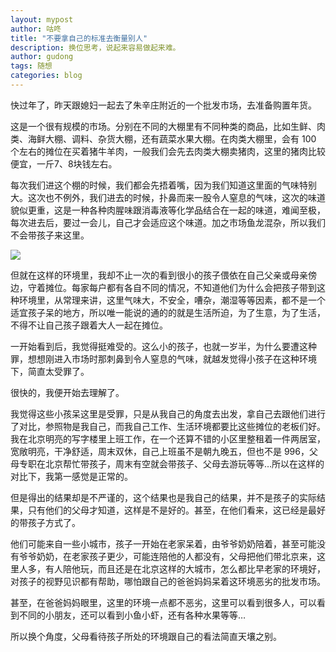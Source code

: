 ```yaml
---
layout: mypost
author: 咕咚
title: "不要拿自己的标准去衡量别人"
description: 换位思考，说起来容易做起来难。
author: gudong
tags: 随想
categories: blog 
---
```


快过年了，昨天跟媳妇一起去了朱辛庄附近的一个批发市场，去准备购置年货。

这是一个很有规模的市场。分别在不同的大棚里有不同种类的商品，比如生鲜、肉类、海鲜大棚、调料、杂货大棚，还有蔬菜水果大棚。在肉类大棚里，会有 100 个左右的摊位在买着猪牛羊肉，一般我们会先去肉类大棚卖猪肉，这里的猪肉比较便宜，一斤7、8块钱左右。

每次我们进这个棚的时候，我们都会先捂着嘴，因为我们知道这里面的气味特别大。这次也不例外，我们进去的时候，扑鼻而来一股令人窒息的气味，这次的味道貌似更重，这是一种各种肉腥味跟消毒液等化学品结合在一起的味道，难闻至极，每次进去后，要过一会儿，自己才会适应这个味道。加之市场鱼龙混杂，所以我们不会带孩子来这里。

![](<https://i.loli.net/2019/01/30/5c50791ba17e1.jpg>)

但就在这样的环境里，我却不止一次的看到很小的孩子偎依在自己父亲或母亲傍边，守着摊位。每家每户都有各自不同的情况，不知道他们为什么会把孩子带到这种环境里，从常理来讲，这里气味大，不安全，嘈杂，潮湿等等因素，都不是一个适宜孩子呆的地方，所以唯一能说的通的的就是生活所迫，为了生意，为了生活，不得不让自己孩子跟着大人一起在摊位。

一开始看到后，我觉得挺难受的。这么小的孩子，也就一岁半，为什么要遭这种罪，想想刚进入市场时那刺鼻到令人窒息的气味，就越发觉得小孩子在这种环境下，简直太受罪了。

很快的，我便开始去理解了。

我觉得这些小孩呆这里是受罪，只是从我自己的角度去出发，拿自己去跟他们进行了对比，参照物是我自己，而我自己工作、生活环境都要比这些摊位的老板们好。我在北京明亮的写字楼里上班工作，在一个还算不错的小区里整租着一件两居室，宽敞明亮，干净舒适，周末双休，自己上班虽不是朝九晚五，但也不是 996，父母专职在北京帮忙带孩子，周末有空就会带孩子、父母去游玩等等…所以在这样的对比下，我第一感觉是正常的。

但是得出的结果却是不严谨的，这个结果也是我自己的结果，并不是孩子的实际结果，只有他们的父母才知道，这样是不是好的。甚至，在他们看来，这已经是最好的带孩子方式了。

他们可能来自一些小城市，孩子一开始在老家呆着，由爷爷奶奶陪着，甚至可能没有爷爷奶奶，在老家孩子更少，可能连陪他的人都没有，父母把他们带北京来，这里人多，有人陪他玩，而且还是在北京这样的大城市，怎么都比早老家的环境好，对孩子的视野见识都有帮助，哪怕跟自己的爸爸妈妈呆着这环境恶劣的批发市场。

甚至，在爸爸妈妈眼里，这里的环境一点都不恶劣，这里可以看到很多人，可以看到不同的小朋友，还可以看到小鱼小虾，还有各种水果等等…

所以换个角度，父母看待孩子所处的环境跟自己的看法简直天壤之别。

